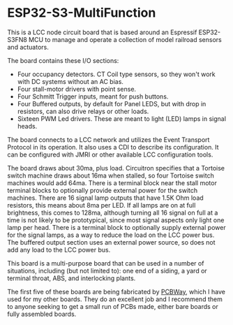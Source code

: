 # ESP32-S3-MultiFunction

This is a LCC node circuit board that is based around an Espressif ESP32-S3FN8
MCU to manage and operate a collection of model railroad sensors and
actuators. 

The board contains these I/O sections:

- Four occupancy detectors. CT Coil type sensors, so they won't work with DC
systems without an AC bias.
- Four stall-motor drivers with point sense.
- Four Schmitt Trigger inputs, meant for push buttons.
- Four Buffered outputs, by default for Panel LEDS, but with drop in
resistors, can also drive relays or other loads.
- Sixteen PWM Led drivers. These are meant to light (LED) lamps in signal
heads.

The board connects to a LCC network and utilizes the Event Transport Protocol
in its operation. It also uses a CDI to describe its configuration. It can be
configured with JMRI or other available LCC configuration tools.

The board draws about 30ma, plus load. Circuitron specifies that a Tortoise
switch machine draws about 16ma when stalled, so four Tortoise switch machines
would add 64ma. There is a terminal block near the stall motor terminal blocks
to optionally provide external power for the switch machines. There are 16
signal lamp outputs that have 1.5K Ohm load resistors, this means about 8ma
per LED. If all lamps are on at full brightness, this comes to 128ma, although
turning all 16 signal on full at a time is not likely to be prototypical,
since most signal aspects only light one lamp per head. There is a terminal
block to optionally supply external power for the signal lamps, as a way to
reduce the load on the LCC power bus. The buffered output section uses an
external power source, so does not add any load to the LCC power bus.

This board is a multi-purpose board that can be used in a number of
situations, including (but not limited to): one end of a siding, a yard or
terminal throat, ABS, and interlocking plants.</p>

The first five of these boards are being fabricated by
[PCBWay](https://www.pcbway.com/orderonline.aspx), which I have used for my
other boards. They do an excellent job and I recommend them to anyone seeking
to get a small run of PCBs made, either bare boards or fully assembled boards.

